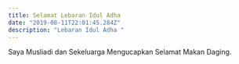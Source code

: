 ```yaml
---
title: Selamat Lebaran Idul Adha 
date: "2019-08-11T22:01:45.284Z"
description: "Lebaran Idul Adha "
---
```


Saya Musliadi dan Sekeluarga Mengucapkan Selamat Makan Daging.




